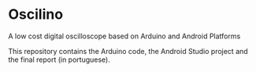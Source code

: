 # Oscilino
A low cost digital oscilloscope based on Arduino and Android Platforms

This repository contains the Arduino code, the Android Studio project and the final report (in portuguese).
